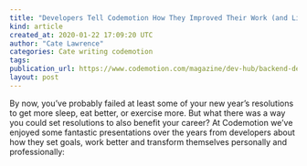 ```yaml
---
title: "Developers Tell Codemotion How They Improved Their Work (and Life)"
kind: article
created_at: 2020-01-22 17:09:20 UTC
author: "Cate Lawrence"
categories: Cate writing codemotion
tags: 
publication_url: https://www.codemotion.com/magazine/dev-hub/backend-dev/improve-developer-work/
layout: post
---
```

By now, you’ve probably failed at least some of your new year’s resolutions to get more sleep, eat better, or exercise more. But what there was a way you could set resolutions to also benefit your career? At Codemotion we’ve enjoyed some fantastic presentations over the years from developers about how they set goals, work better and transform themselves personally and professionally:


